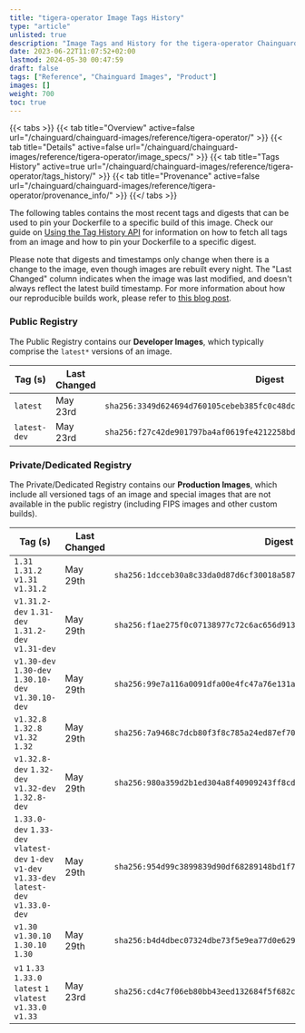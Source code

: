```yaml
---
title: "tigera-operator Image Tags History"
type: "article"
unlisted: true
description: "Image Tags and History for the tigera-operator Chainguard Image"
date: 2023-06-22T11:07:52+02:00
lastmod: 2024-05-30 00:47:59
draft: false
tags: ["Reference", "Chainguard Images", "Product"]
images: []
weight: 700
toc: true
---
```


{{< tabs >}}
{{< tab title="Overview" active=false url="/chainguard/chainguard-images/reference/tigera-operator/" >}}
{{< tab title="Details" active=false url="/chainguard/chainguard-images/reference/tigera-operator/image_specs/" >}}
{{< tab title="Tags History" active=true url="/chainguard/chainguard-images/reference/tigera-operator/tags_history/" >}}
{{< tab title="Provenance" active=false url="/chainguard/chainguard-images/reference/tigera-operator/provenance_info/" >}}
{{</ tabs >}}

The following tables contains the most recent tags and digests that can be used to pin your Dockerfile to a specific build of this image. Check our guide on [Using the Tag History API](/chainguard/chainguard-images/using-the-tag-history-api/) for information on how to fetch all tags from an image and how to pin your Dockerfile to a specific digest.

Please note that digests and timestamps only change when there is a change to the image, even though images are rebuilt every night. The "Last Changed" column indicates when the image was last modified, and doesn't always reflect the latest build timestamp. For more information about how our reproducible builds work, please refer to [this blog post](https://www.chainguard.dev/unchained/reproducing-chainguards-reproducible-image-builds).

### Public Registry
The Public Registry contains our **Developer Images**, which typically comprise the `latest*` versions of an image.

| Tag (s)       | Last Changed | Digest                                                                    |
|---------------|--------------|---------------------------------------------------------------------------|
|  `latest`     | May 23rd     | `sha256:3349d624694d760105cebeb385fc0c48dc6addc2d143cf533357c565d72e589f` |
|  `latest-dev` | May 23rd     | `sha256:f27c42de901797ba4af0619fe4212258bdf99fc0b5be305fcc342cd28e9ddbfa` |


### Private/Dedicated Registry
The Private/Dedicated Registry contains our **Production Images**, which include all versioned tags of an image and special images that are not available in the public registry (including FIPS images and other custom builds).

| Tag (s)                                                                                        | Last Changed | Digest                                                                    |
|------------------------------------------------------------------------------------------------|--------------|---------------------------------------------------------------------------|
|  `1.31` `1.31.2` `v1.31` `v1.31.2`                                                             | May 29th     | `sha256:1dcceb30a8c33da0d87d6cf30018a587410f8a357a6e408d3f6048064ac9e4f7` |
|  `v1.31.2-dev` `1.31-dev` `1.31.2-dev` `v1.31-dev`                                             | May 29th     | `sha256:f1ae275f0c07138977c72c6ac656d9131ccb4c23af00bc12f4fdc45efc046937` |
|  `v1.30-dev` `1.30-dev` `1.30.10-dev` `v1.30.10-dev`                                           | May 29th     | `sha256:99e7a116a0091dfa00e4fc47a76e131a3f214f72465a7d0c44c82473145d81d7` |
|  `v1.32.8` `1.32.8` `v1.32` `1.32`                                                             | May 29th     | `sha256:7a9468c7dcb80f3f8c785a24ed87ef70afebb082f52bda20a904614ffb6bbdd8` |
|  `v1.32.8-dev` `1.32-dev` `v1.32-dev` `1.32.8-dev`                                             | May 29th     | `sha256:980a359d2b1ed304a8f40909243ff8cde8a26af78cca3eaad938a5e795b7b2a6` |
|  `1.33.0-dev` `1.33-dev` `vlatest-dev` `1-dev` `v1-dev` `v1.33-dev` `latest-dev` `v1.33.0-dev` | May 29th     | `sha256:954d99c3899839d90df68289148bd1f7448c5742a66ee42d1d1964c6d8d4d2d4` |
|  `v1.30` `v1.30.10` `1.30.10` `1.30`                                                           | May 29th     | `sha256:b4d4dbec07324dbe73f5e9ea77d0e6293e939035fda1a57986519b6733a7c8fa` |
|  `v1` `1.33` `1.33.0` `latest` `1` `vlatest` `v1.33.0` `v1.33`                                 | May 23rd     | `sha256:cd4c7f06eb80bb43eed132684f5f682c989d3a4b101cae9ad53f3eb238acbd64` |


